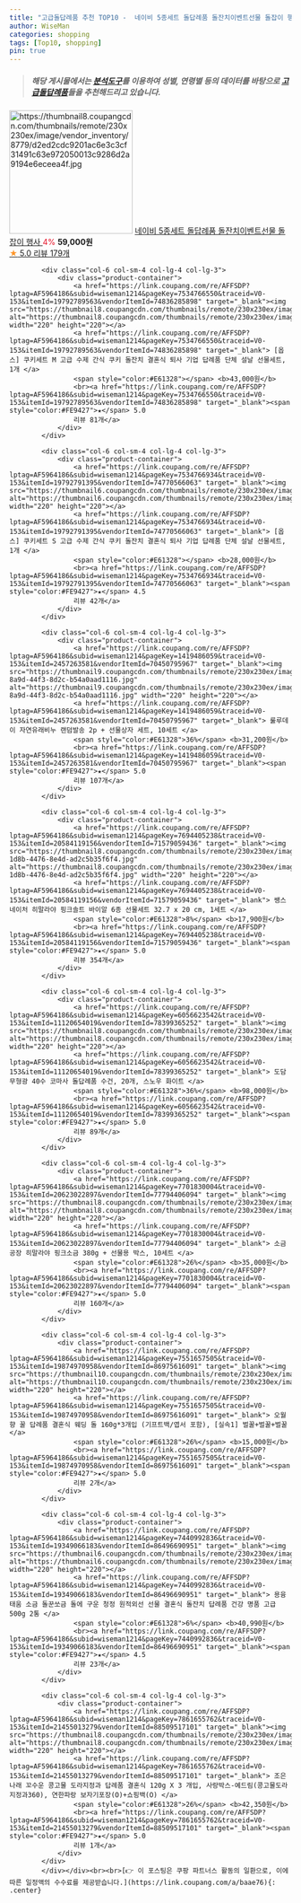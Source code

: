 ```yaml
---
title: "고급돌답례품 추천 TOP10 -  네이비 5종세트 돌답례품 돌잔치이벤트선물 돌잡이 행사 "
author: WiseMan
categories: shopping
tags: [Top10, shopping]
pin: true
---
```


> ##### 해당 게시물에서는 [**분석도구**](https://itemscout.io/)를 이용하여 **성별**, **연령별** 등의 데이터를 바탕으로 [**고급돌답례품**](https://link.coupang.com/a/baae76)들을 추천해드리고 있습니다.
<div class="container"><div class="row">
            <div class="col-6 col-sm-4 col-lg-4 col-lg-3">
                <div class="product-container">
                    <a href="https://link.coupang.com/re/AFFSDP?lptag=AF5964186&subid=wiseman1214&pageKey=73230706&traceid=V0-153&itemId=244130570&vendorItemId=3600842345" target="_blank"><img src="https://thumbnail8.coupangcdn.com/thumbnails/remote/230x230ex/image/vendor_inventory/8779/d2ed2cdc9201ac6e3c3cf31491c63e972050013c9286d2a9194e6eceea4f.jpg" alt="https://thumbnail8.coupangcdn.com/thumbnails/remote/230x230ex/image/vendor_inventory/8779/d2ed2cdc9201ac6e3c3cf31491c63e972050013c9286d2a9194e6eceea4f.jpg" width="220" height="220"></a>
                    <a href="https://link.coupang.com/re/AFFSDP?lptag=AF5964186&subid=wiseman1214&pageKey=73230706&traceid=V0-153&itemId=244130570&vendorItemId=3600842345" target="_blank"> 네이비 5종세트 돌답례품 돌잔치이벤트선물 돌잡이 행사 </a>
                    <span style="color:#E61328">4%</span> <b>59,000원</b>
                    <br><a href="https://link.coupang.com/re/AFFSDP?lptag=AF5964186&subid=wiseman1214&pageKey=73230706&traceid=V0-153&itemId=244130570&vendorItemId=3600842345" target="_blank"><span style="color:#FE9427">★</span> 5.0
                    리뷰 179개</a>
                </div>
            </div>
            
            <div class="col-6 col-sm-4 col-lg-4 col-lg-3">
                <div class="product-container">
                    <a href="https://link.coupang.com/re/AFFSDP?lptag=AF5964186&subid=wiseman1214&pageKey=7534766550&traceid=V0-153&itemId=19792789563&vendorItemId=74836285898" target="_blank"><img src="https://thumbnail8.coupangcdn.com/thumbnails/remote/230x230ex/image/vendor_inventory/21d2/5dc1c2f9bc95c229167693cd485761df7a54bdc2c2c2dd59541ecb2bbb2e.jpg" alt="https://thumbnail8.coupangcdn.com/thumbnails/remote/230x230ex/image/vendor_inventory/21d2/5dc1c2f9bc95c229167693cd485761df7a54bdc2c2c2dd59541ecb2bbb2e.jpg" width="220" height="220"></a>
                    <a href="https://link.coupang.com/re/AFFSDP?lptag=AF5964186&subid=wiseman1214&pageKey=7534766550&traceid=V0-153&itemId=19792789563&vendorItemId=74836285898" target="_blank"> [옵스] 쿠키세트 M 고급 수제 간식 쿠키 돌잔치 결혼식 퇴사 기업 답례품 단체 설날 선물세트, 1개 </a>
                    <span style="color:#E61328"></span> <b>43,000원</b>
                    <br><a href="https://link.coupang.com/re/AFFSDP?lptag=AF5964186&subid=wiseman1214&pageKey=7534766550&traceid=V0-153&itemId=19792789563&vendorItemId=74836285898" target="_blank"><span style="color:#FE9427">★</span> 5.0
                    리뷰 81개</a>
                </div>
            </div>
            
            <div class="col-6 col-sm-4 col-lg-4 col-lg-3">
                <div class="product-container">
                    <a href="https://link.coupang.com/re/AFFSDP?lptag=AF5964186&subid=wiseman1214&pageKey=7534766934&traceid=V0-153&itemId=19792791395&vendorItemId=74770566063" target="_blank"><img src="https://thumbnail6.coupangcdn.com/thumbnails/remote/230x230ex/image/vendor_inventory/5e09/81d0fefd87c5336cc4388ead61d4c34e17f4a246cf0c1df4944654e740e4.jpg" alt="https://thumbnail6.coupangcdn.com/thumbnails/remote/230x230ex/image/vendor_inventory/5e09/81d0fefd87c5336cc4388ead61d4c34e17f4a246cf0c1df4944654e740e4.jpg" width="220" height="220"></a>
                    <a href="https://link.coupang.com/re/AFFSDP?lptag=AF5964186&subid=wiseman1214&pageKey=7534766934&traceid=V0-153&itemId=19792791395&vendorItemId=74770566063" target="_blank"> [옵스] 쿠키세트 S 고급 수제 간식 쿠키 돌잔치 결혼식 퇴사 기업 답례품 단체 설날 선물세트, 1개 </a>
                    <span style="color:#E61328"></span> <b>28,000원</b>
                    <br><a href="https://link.coupang.com/re/AFFSDP?lptag=AF5964186&subid=wiseman1214&pageKey=7534766934&traceid=V0-153&itemId=19792791395&vendorItemId=74770566063" target="_blank"><span style="color:#FE9427">★</span> 4.5
                    리뷰 42개</a>
                </div>
            </div>
            
            <div class="col-6 col-sm-4 col-lg-4 col-lg-3">
                <div class="product-container">
                    <a href="https://link.coupang.com/re/AFFSDP?lptag=AF5964186&subid=wiseman1214&pageKey=1419486059&traceid=V0-153&itemId=2457263581&vendorItemId=70450795967" target="_blank"><img src="https://thumbnail9.coupangcdn.com/thumbnails/remote/230x230ex/image/retail/images/2020/03/23/12/7/5bddc2fa-8a9d-44f3-8d2c-b54a0aad1116.jpg" alt="https://thumbnail9.coupangcdn.com/thumbnails/remote/230x230ex/image/retail/images/2020/03/23/12/7/5bddc2fa-8a9d-44f3-8d2c-b54a0aad1116.jpg" width="220" height="220"></a>
                    <a href="https://link.coupang.com/re/AFFSDP?lptag=AF5964186&subid=wiseman1214&pageKey=1419486059&traceid=V0-153&itemId=2457263581&vendorItemId=70450795967" target="_blank"> 룰루데이 자연유래비누 랜덤발송 2p + 선물상자 세트, 10세트 </a>
                    <span style="color:#E61328">36%</span> <b>31,200원</b>
                    <br><a href="https://link.coupang.com/re/AFFSDP?lptag=AF5964186&subid=wiseman1214&pageKey=1419486059&traceid=V0-153&itemId=2457263581&vendorItemId=70450795967" target="_blank"><span style="color:#FE9427">★</span> 5.0
                    리뷰 107개</a>
                </div>
            </div>
            
            <div class="col-6 col-sm-4 col-lg-4 col-lg-3">
                <div class="product-container">
                    <a href="https://link.coupang.com/re/AFFSDP?lptag=AF5964186&subid=wiseman1214&pageKey=7694405238&traceid=V0-153&itemId=20584119156&vendorItemId=71579059436" target="_blank"><img src="https://thumbnail8.coupangcdn.com/thumbnails/remote/230x230ex/image/retail/images/2020/09/16/10/0/f4b0eff3-1d8b-4476-8e4d-ad2c5b35f6f4.jpg" alt="https://thumbnail8.coupangcdn.com/thumbnails/remote/230x230ex/image/retail/images/2020/09/16/10/0/f4b0eff3-1d8b-4476-8e4d-ad2c5b35f6f4.jpg" width="220" height="220"></a>
                    <a href="https://link.coupang.com/re/AFFSDP?lptag=AF5964186&subid=wiseman1214&pageKey=7694405238&traceid=V0-153&itemId=20584119156&vendorItemId=71579059436" target="_blank"> 쌩스네이처 히말라야 핑크솔트 바이알 6종 선물세트 32.7 x 20 cm, 1세트 </a>
                    <span style="color:#E61328">8%</span> <b>17,900원</b>
                    <br><a href="https://link.coupang.com/re/AFFSDP?lptag=AF5964186&subid=wiseman1214&pageKey=7694405238&traceid=V0-153&itemId=20584119156&vendorItemId=71579059436" target="_blank"><span style="color:#FE9427">★</span> 5.0
                    리뷰 354개</a>
                </div>
            </div>
            
            <div class="col-6 col-sm-4 col-lg-4 col-lg-3">
                <div class="product-container">
                    <a href="https://link.coupang.com/re/AFFSDP?lptag=AF5964186&subid=wiseman1214&pageKey=6056623542&traceid=V0-153&itemId=11120654019&vendorItemId=78399365252" target="_blank"><img src="https://thumbnail8.coupangcdn.com/thumbnails/remote/230x230ex/image/vendor_inventory/920c/133efa443a286881fae5111ef69b11bb0ceca0f024c209230204e94f898e.jpg" alt="https://thumbnail8.coupangcdn.com/thumbnails/remote/230x230ex/image/vendor_inventory/920c/133efa443a286881fae5111ef69b11bb0ceca0f024c209230204e94f898e.jpg" width="220" height="220"></a>
                    <a href="https://link.coupang.com/re/AFFSDP?lptag=AF5964186&subid=wiseman1214&pageKey=6056623542&traceid=V0-153&itemId=11120654019&vendorItemId=78399365252" target="_blank"> 도담 무형광 40수 코마사 돌답례품 수건, 20개, 스노우 화이트 </a>
                    <span style="color:#E61328">36%</span> <b>98,000원</b>
                    <br><a href="https://link.coupang.com/re/AFFSDP?lptag=AF5964186&subid=wiseman1214&pageKey=6056623542&traceid=V0-153&itemId=11120654019&vendorItemId=78399365252" target="_blank"><span style="color:#FE9427">★</span> 5.0
                    리뷰 89개</a>
                </div>
            </div>
            
            <div class="col-6 col-sm-4 col-lg-4 col-lg-3">
                <div class="product-container">
                    <a href="https://link.coupang.com/re/AFFSDP?lptag=AF5964186&subid=wiseman1214&pageKey=7701830004&traceid=V0-153&itemId=20623022897&vendorItemId=77794406094" target="_blank"><img src="https://thumbnail8.coupangcdn.com/thumbnails/remote/230x230ex/image/rs_quotation_api/qtxoqp1n/e67d2f764a384b8380a6c137ab71be1c.jpg" alt="https://thumbnail8.coupangcdn.com/thumbnails/remote/230x230ex/image/rs_quotation_api/qtxoqp1n/e67d2f764a384b8380a6c137ab71be1c.jpg" width="220" height="220"></a>
                    <a href="https://link.coupang.com/re/AFFSDP?lptag=AF5964186&subid=wiseman1214&pageKey=7701830004&traceid=V0-153&itemId=20623022897&vendorItemId=77794406094" target="_blank"> 소금공장 히말라야 핑크소금 380g + 선물용 박스, 10세트 </a>
                    <span style="color:#E61328">26%</span> <b>35,000원</b>
                    <br><a href="https://link.coupang.com/re/AFFSDP?lptag=AF5964186&subid=wiseman1214&pageKey=7701830004&traceid=V0-153&itemId=20623022897&vendorItemId=77794406094" target="_blank"><span style="color:#FE9427">★</span> 5.0
                    리뷰 160개</a>
                </div>
            </div>
            
            <div class="col-6 col-sm-4 col-lg-4 col-lg-3">
                <div class="product-container">
                    <a href="https://link.coupang.com/re/AFFSDP?lptag=AF5964186&subid=wiseman1214&pageKey=7551657505&traceid=V0-153&itemId=19874970958&vendorItemId=86975616091" target="_blank"><img src="https://thumbnail10.coupangcdn.com/thumbnails/remote/230x230ex/image/vendor_inventory/579f/b817e219832f1cba2e0311be42688ee1d2da1834a9108ca21720119e1bef.jpg" alt="https://thumbnail10.coupangcdn.com/thumbnails/remote/230x230ex/image/vendor_inventory/579f/b817e219832f1cba2e0311be42688ee1d2da1834a9108ca21720119e1bef.jpg" width="220" height="220"></a>
                    <a href="https://link.coupang.com/re/AFFSDP?lptag=AF5964186&subid=wiseman1214&pageKey=7551657505&traceid=V0-153&itemId=19874970958&vendorItemId=86975616091" target="_blank"> 오월향 꿀 답례품 결혼식 웨딩 돌 160g*3개입 (기프트백/엽서 포함), [실속1] 벌꿀+벌꿀+벌꿀 </a>
                    <span style="color:#E61328">26%</span> <b>15,000원</b>
                    <br><a href="https://link.coupang.com/re/AFFSDP?lptag=AF5964186&subid=wiseman1214&pageKey=7551657505&traceid=V0-153&itemId=19874970958&vendorItemId=86975616091" target="_blank"><span style="color:#FE9427">★</span> 5.0
                    리뷰 2개</a>
                </div>
            </div>
            
            <div class="col-6 col-sm-4 col-lg-4 col-lg-3">
                <div class="product-container">
                    <a href="https://link.coupang.com/re/AFFSDP?lptag=AF5964186&subid=wiseman1214&pageKey=7440992836&traceid=V0-153&itemId=19349066183&vendorItemId=86496690951" target="_blank"><img src="https://thumbnail6.coupangcdn.com/thumbnails/remote/230x230ex/image/vendor_inventory/3583/b6bcaf44e39e28b86786f62e0cc7f3a7e60ff9c1a1f29a8911c362bed544.jpg" alt="https://thumbnail6.coupangcdn.com/thumbnails/remote/230x230ex/image/vendor_inventory/3583/b6bcaf44e39e28b86786f62e0cc7f3a7e60ff9c1a1f29a8911c362bed544.jpg" width="220" height="220"></a>
                    <a href="https://link.coupang.com/re/AFFSDP?lptag=AF5964186&subid=wiseman1214&pageKey=7440992836&traceid=V0-153&itemId=19349066183&vendorItemId=86496690951" target="_blank"> 용융 태움 소금 돌꾼쏘금 돌에 구운 청정 원적외선 선물 결혼식 돌잔치 답례품 건강 명품 고급 500g 2통 </a>
                    <span style="color:#E61328">6%</span> <b>40,990원</b>
                    <br><a href="https://link.coupang.com/re/AFFSDP?lptag=AF5964186&subid=wiseman1214&pageKey=7440992836&traceid=V0-153&itemId=19349066183&vendorItemId=86496690951" target="_blank"><span style="color:#FE9427">★</span> 4.5
                    리뷰 23개</a>
                </div>
            </div>
            
            <div class="col-6 col-sm-4 col-lg-4 col-lg-3">
                <div class="product-container">
                    <a href="https://link.coupang.com/re/AFFSDP?lptag=AF5964186&subid=wiseman1214&pageKey=7861655762&traceid=V0-153&itemId=21455013279&vendorItemId=88509517101" target="_blank"><img src="https://thumbnail8.coupangcdn.com/thumbnails/remote/230x230ex/image/vendor_inventory/59e7/ec96c42eee0e081a7396c611b3dbbf4eb97fe47dba478d48a3568edb6eab.jpg" alt="https://thumbnail8.coupangcdn.com/thumbnails/remote/230x230ex/image/vendor_inventory/59e7/ec96c42eee0e081a7396c611b3dbbf4eb97fe47dba478d48a3568edb6eab.jpg" width="220" height="220"></a>
                    <a href="https://link.coupang.com/re/AFFSDP?lptag=AF5964186&subid=wiseman1214&pageKey=7861655762&traceid=V0-153&itemId=21455013279&vendorItemId=88509517101" target="_blank"> 조은나래 꼬수운 콩고물 도라지정과 답례품 결혼식 120g X 3 개입, 사랑박스-예드림(콩고물도라지정과360), 연한파랑 보자기포장(O)+쇼핑백(O) </a>
                    <span style="color:#E61328">26%</span> <b>42,350원</b>
                    <br><a href="https://link.coupang.com/re/AFFSDP?lptag=AF5964186&subid=wiseman1214&pageKey=7861655762&traceid=V0-153&itemId=21455013279&vendorItemId=88509517101" target="_blank"><span style="color:#FE9427">★</span> 5.0
                    리뷰 1개</a>
                </div>
            </div>
            </div></div><br><br>[👉 이 포스팅은 쿠팡 파트너스 활동의 일환으로, 이에 따른 일정액의 수수료를 제공받습니다.](https://link.coupang.com/a/baae76){: .center}